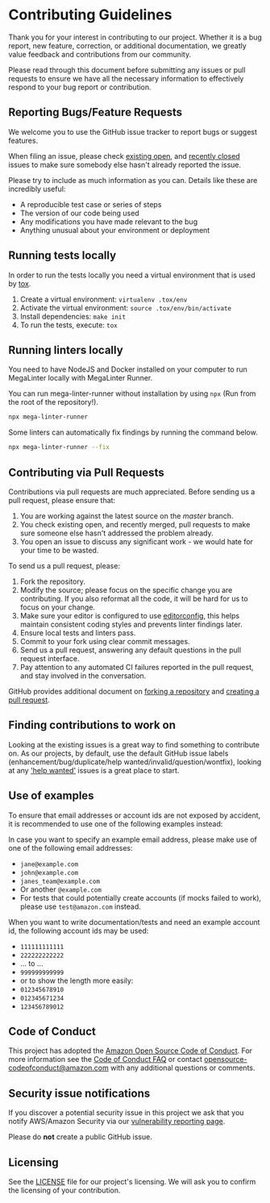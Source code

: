 # Contributing Guidelines

Thank you for your interest in contributing to our project. Whether it is a bug
report, new feature, correction, or additional documentation, we greatly value
feedback and contributions from our community.

Please read through this document before submitting any issues or pull requests
to ensure we have all the necessary information to effectively respond to your
bug report or contribution.


## Reporting Bugs/Feature Requests

We welcome you to use the GitHub issue tracker to report bugs or suggest features.

When filing an issue, please check
[existing open](https://github.com/awslabs/aws-deployment-framework/issues),
and [recently closed](https://github.com/awslabs/aws-deployment-framework/issues?utf8=%E2%9C%93&q=is%3Aissue%20is%3Aclosed%20)
issues to make sure somebody else hasn't already reported the issue.

Please try to include as much information as you can.
Details like these are incredibly useful:

* A reproducible test case or series of steps
* The version of our code being used
* Any modifications you have made relevant to the bug
* Anything unusual about your environment or deployment


## Running tests locally

In order to run the tests locally you need a virtual environment that is used by [tox](https://pypi.org/project/tox/).

1. Create a virtual environment: `virtualenv .tox/env`
2. Activate the virtual environment: `source .tox/env/bin/activate`
3. Install dependencies: `make init`
4. To run the tests, execute: `tox`


## Running linters locally

You need to have NodeJS and Docker installed on your computer to run MegaLinter locally with MegaLinter Runner.

You can run mega-linter-runner without installation by using `npx` (Run from the root of the repository!).

```sh
npx mega-linter-runner
```

Some linters can automatically fix findings by running the command below.

```sh
npx mega-linter-runner --fix
```


## Contributing via Pull Requests

Contributions via pull requests are much appreciated.
Before sending us a pull request, please ensure that:

1. You are working against the latest source on the *master* branch.
2. You check existing open, and recently merged, pull requests to make sure
   someone else hasn't addressed the problem already.
3. You open an issue to discuss any significant work - we would hate for your
   time to be wasted.

To send us a pull request, please:

1. Fork the repository.
2. Modify the source; please focus on the specific change you are contributing.
   If you also reformat all the code, it will be hard for us to focus on your
   change.
3. Make sure your editor is configured to use [editorconfig](https://editorconfig.org/),
   this helps maintain consistent coding styles and prevents linter findings later.
4. Ensure local tests and linters pass.
5. Commit to your fork using clear commit messages.
6. Send us a pull request, answering any default questions in the pull request
   interface.
7. Pay attention to any automated CI failures reported in the pull request,
   and stay involved in the conversation.

GitHub provides additional document on
[forking a repository](https://help.github.com/articles/fork-a-repo/) and
[creating a pull request](https://help.github.com/articles/creating-a-pull-request/).


## Finding contributions to work on

Looking at the existing issues is a great way to find something to contribute
on. As our projects, by default, use the default GitHub issue labels
(enhancement/bug/duplicate/help wanted/invalid/question/wontfix), looking at
any ['help wanted'](https://github.com/awslabs/aws-deployment-framework/labels/help%20wanted)
issues is a great place to start.


## Use of examples

To ensure that email addresses or account ids are not exposed by accident,
it is recommended to use one of the following examples instead:

In case you want to specify an example email address, please make use of one of
the following email addresses:

* `jane@example.com`
* `john@example.com`
* `janes_team@example.com`
* Or another `@example.com`
* For tests that could potentially create accounts (if mocks failed to work),
  please use `test@amazon.com` instead.

When you want to write documentation/tests and need an example account id, the
following account ids may be used:

* `111111111111`
* `222222222222`
* ... to ...
* `999999999999`
* or to show the length more easily:
* `012345678910`
* `012345671234`
* `123456789012`


## Code of Conduct

This project has adopted the
[Amazon Open Source Code of Conduct](https://aws.github.io/code-of-conduct).
For more information see the
[Code of Conduct FAQ](https://aws.github.io/code-of-conduct-faq) or contact
opensource-codeofconduct@amazon.com with any additional questions or comments.


## Security issue notifications

If you discover a potential security issue in this project we ask that you
notify AWS/Amazon Security via our
[vulnerability reporting page](http://aws.amazon.com/security/vulnerability-reporting/).

Please do **not** create a public GitHub issue.


## Licensing

See the [LICENSE](https://github.com/awslabs/aws-deployment-framework/blob/master/LICENSE)
file for our project's licensing. We will ask you to confirm the licensing of
your contribution.
